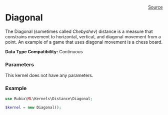 <span style="float:right;"><a href="https://github.com/RubixML/RubixML/blob/master/src/Kernels/Distance/Diagonal.php">Source</a></span>

# Diagonal
The Diagonal (sometimes called *Chebyshev*) distance is a measure that constrains movement to horizontal, vertical, and diagonal movement from a point. An example of a game that uses diagonal movement is a chess board.

**Data Type Compatibility:** Continuous

### Parameters
This kernel does not have any parameters.

### Example
```php
use Rubix\ML\Kernels\Distance\Diagonal;

$kernel = new Diagonal();
```